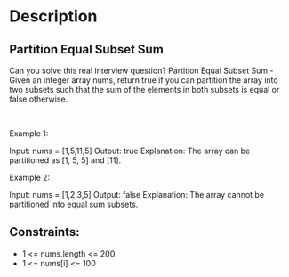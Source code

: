 # Description

 ## Partition Equal Subset Sum

Can you solve this real interview question? Partition Equal Subset Sum - Given an integer array nums, return true if you can partition the array into two subsets such that the sum of the elements in both subsets is equal or false otherwise.

 

Example 1:


Input: nums = [1,5,11,5]
Output: true
Explanation: The array can be partitioned as [1, 5, 5] and [11].


Example 2:


Input: nums = [1,2,3,5]
Output: false
Explanation: The array cannot be partitioned into equal sum subsets.

## Constraints:
* 1 <= nums.length <= 200
 * 1 <= nums[i] <= 100
      